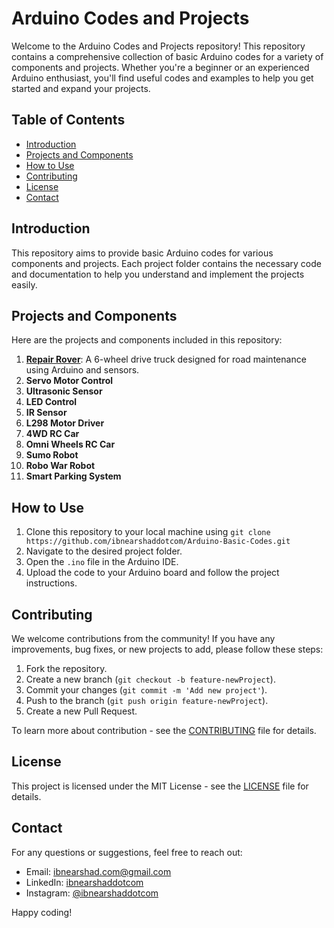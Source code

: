 # Arduino Codes and Projects

Welcome to the Arduino Codes and Projects repository! This repository contains a comprehensive collection of basic Arduino codes for a variety of components and projects. Whether you're a beginner or an experienced Arduino enthusiast, you'll find useful codes and examples to help you get started and expand your projects.

## Table of Contents
- [Introduction](#introduction)
- [Projects and Components](#projects-and-components)
- [How to Use](#how-to-use)
- [Contributing](#contributing)
- [License](#license)
- [Contact](#contact)

## Introduction
This repository aims to provide basic Arduino codes for various components and projects. Each project folder contains the necessary code and documentation to help you understand and implement the projects easily.

## Projects and Components
Here are the projects and components included in this repository:

1. [**Repair Rover**](Projects/RepairRover): A 6-wheel drive truck designed for road maintenance using Arduino and sensors.
2. **Servo Motor Control**
3. **Ultrasonic Sensor**
4. **LED Control**
5. **IR Sensor**
6. **L298 Motor Driver**
7. **4WD RC Car**
8. **Omni Wheels RC Car**
9. **Sumo Robot**
10. **Robo War Robot**
11. **Smart Parking System**

## How to Use
1. Clone this repository to your local machine using `git clone https://github.com/ibnearshaddotcom/Arduino-Basic-Codes.git`
2. Navigate to the desired project folder.
3. Open the `.ino` file in the Arduino IDE.
4. Upload the code to your Arduino board and follow the project instructions.

## Contributing
We welcome contributions from the community! If you have any improvements, bug fixes, or new projects to add, please follow these steps:
1. Fork the repository.
2. Create a new branch (`git checkout -b feature-newProject`).
3. Commit your changes (`git commit -m 'Add new project'`).
4. Push to the branch (`git push origin feature-newProject`).
5. Create a new Pull Request.

To learn more about contribution - see the [CONTRIBUTING](CONTRIBUTING.md) file for details.

## License
This project is licensed under the MIT License - see the [LICENSE](LICENSE) file for details.

## Contact
For any questions or suggestions, feel free to reach out:
- Email: [ibnearshad.com@gmail.com](mailto:ibnearshad.com@gmail.com)
- LinkedIn: [ibnearshaddotcom](https://linkedin.com/in/ibnearshaddotcom)
- Instagram: [@ibnearshaddotcom](https://instagram.com/ibnearshaddotcom)

Happy coding!
